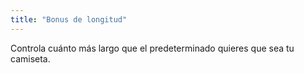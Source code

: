 ```yaml
---
title: "Bonus de longitud"
---
```


Controla cuánto más largo que el predeterminado quieres que sea tu camiseta.




